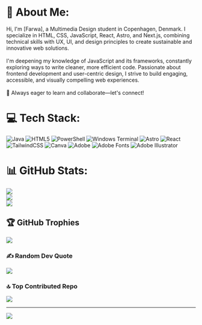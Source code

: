 
# 💫 About Me:
Hi, I'm [Farwa], a Multimedia Design student in Copenhagen, Denmark. I specialize in HTML, CSS, JavaScript, React, Astro, and Next.js, combining technical skills with UX, UI, and design principles to create sustainable and innovative web solutions.<br><br>I'm deepening my knowledge of JavaScript and its frameworks, constantly exploring ways to write cleaner, more efficient code. Passionate about frontend development and user-centric design, I strive to build engaging, accessible, and visually compelling web experiences.<br><br>🚀 Always eager to learn and collaborate—let's connect!


# 💻 Tech Stack:
![Java](https://img.shields.io/badge/java-%23ED8B00.svg?style=for-the-badge&logo=openjdk&logoColor=white) ![HTML5](https://img.shields.io/badge/html5-%23E34F26.svg?style=for-the-badge&logo=html5&logoColor=white) ![PowerShell](https://img.shields.io/badge/PowerShell-%235391FE.svg?style=for-the-badge&logo=powershell&logoColor=white) ![Windows Terminal](https://img.shields.io/badge/Windows%20Terminal-%234D4D4D.svg?style=for-the-badge&logo=windows-terminal&logoColor=white) ![Astro](https://img.shields.io/badge/astro-%232C2052.svg?style=for-the-badge&logo=astro&logoColor=white) ![React](https://img.shields.io/badge/react-%2320232a.svg?style=for-the-badge&logo=react&logoColor=%2361DAFB) ![TailwindCSS](https://img.shields.io/badge/tailwindcss-%2338B2AC.svg?style=for-the-badge&logo=tailwind-css&logoColor=white) ![Canva](https://img.shields.io/badge/Canva-%2300C4CC.svg?style=for-the-badge&logo=Canva&logoColor=white) ![Adobe](https://img.shields.io/badge/adobe-%23FF0000.svg?style=for-the-badge&logo=adobe&logoColor=white) ![Adobe Fonts](https://img.shields.io/badge/Adobe%20Fonts-000B1D.svg?style=for-the-badge&logo=Adobe%20Fonts&logoColor=white) ![Adobe Illustrator](https://img.shields.io/badge/adobe%20illustrator-%23FF9A00.svg?style=for-the-badge&logo=adobe%20illustrator&logoColor=white)
# 📊 GitHub Stats:
![](https://github-readme-stats.vercel.app/api?username=farwa110&theme=dark&hide_border=false&include_all_commits=false&count_private=false)<br/>
![](https://github-readme-streak-stats.herokuapp.com/?user=farwa110&theme=dark&hide_border=false)<br/>
![](https://github-readme-stats.vercel.app/api/top-langs/?username=farwa110&theme=dark&hide_border=false&include_all_commits=false&count_private=false&layout=compact)

## 🏆 GitHub Trophies
![](https://github-profile-trophy.vercel.app/?username=farwa110&theme=radical&no-frame=false&no-bg=true&margin-w=4)

### ✍️ Random Dev Quote
![](https://quotes-github-readme.vercel.app/api?type=horizontal&theme=radical)

### 🔝 Top Contributed Repo
![](https://github-contributor-stats.vercel.app/api?username=farwa110&limit=5&theme=dark&combine_all_yearly_contributions=true)

---
[![](https://visitcount.itsvg.in/api?id=farwa110&icon=0&color=0)](https://visitcount.itsvg.in)

<!-- Proudly created with GPRM ( https://gprm.itsvg.in ) -->
